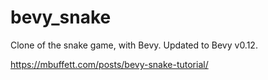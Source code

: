 # bevy_snake


Clone of the snake game, with Bevy. Updated to Bevy v0.12. 

https://mbuffett.com/posts/bevy-snake-tutorial/
